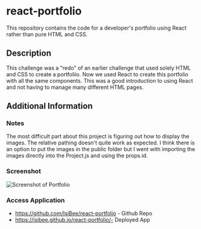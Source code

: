 # react-portfolio
This repository contains the code for a developer's portfolio using React rather than pure HTML and CSS. 

## Description
This challenge was a "redo" of an earlier challenge that used solely HTML and CSS to create a portfoliio. Now we used React to create this portfolio with all the same components. 
This was a good introduction to using React and not having to manage many different HTML pages. 

## Additional Information
### Notes
The most difficult part about this project is figuring out how to display the images. The relative pathing doesn't quite work as expected. I think there is an option to put the images in the public folder but I went with importing the images directly into the Project.js and using the props.id. 

### Screenshot

![Screenshot of Portfolio](./src/images/react_portfolio.png)

### Access Application

* https://github.com/IsiBee/react-portfolio - Github Repo
* https://isibee.github.io/react-portfolio/- Deployed App